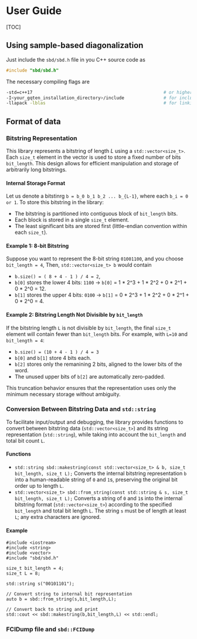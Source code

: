 # User Guide

[TOC]

## Using sample-based diagonalization
Just include the `sbd/sbd.h` file in you C++ source code as
```cpp
#include "sbd/sbd.h"
```
The necessary compiling flags are
```sh
-std=c++17                                                  # or higher
-I<your_gqten_installation_directory>/include               # for including header files
-llapack -lblas                                             # for linking BLAS and LAPACK
```

## Format of data

### Bitstring Representation

This library represents a bitstring of length $L$ using a `std::vector<size_t>`.
Each `size_t` element in the vector is used to store a fixed number of bits `bit_length`.
This design allows for efficient manipulation and storage of arbitrarily long bitstrings.

#### Internal Storage Format
Let us denote a bitstinrg `b = b_0 b_1 b_2 ... b_{L-1}`, where each `b_i = 0 or 1`.
To store this bitstring in the library:
- The bitstring is partitioned into contiguous block of `bit_length` bits.
- Each block is stored in a single `size_t` element.
- The least significant bits are stored first (little-endian convention within each `size_t`).

#### Example 1: 8-bit Bitstring
Suppose you want to represent the 8-bit string `01001100`, and you choose `bit_length = 4`, Then, `std::vector<size_t> b` would contain
- `b.size() = ( 8 + 4 - 1 ) / 4 = 2`,
- `b[0]` stores the lower 4 bits: `1100` -> `b[0]` = 1 * 2^3 + 1 * 2^2 + 0 * 2^1 + 0 * 2^0 = 12.
- `b[1]` stores the upper 4 bits: `0100` -> `b[1]` = 0 * 2^3 + 1 * 2^2 + 0 * 2^1 + 0 * 2^0 = 4.

#### Example 2: Bitstring Length Not Divisible by `bit_length`
If the bitstring length `L` is not divisible by `bit_length`, the final `size_t` element will contain fewer than `bit_length` bits. For example, with `L=10` and `bit_length = 4`:
- `b.size() = (10 + 4 - 1 ) / 4 = 3`
- `b[0]` and `b[1]` store 4 bits each.
- `b[2]` stores only the remanining 2 bits, aligned to the lower bits of the word.
- The unused upper bits of `b[2]` are automatically zero-padded.

This truncation behavior ensures that the representation uses only the minimum necessary storage without ambiguity.

### Conversion Between Bitstring Data and `std::string`

To facilitate input/output and debugging, the library provides functions to convert between bitstring data (`std::vector<size_t>`) and its string representation (`std::string`), while taking into account the `bit_length` and total bit count `L`.

#### Functions

- `std::string sbd::makestring(const std::vector<size_t> & b, size_t bit_length, size_t L);`
  Converts the internal bitstring representation `b` into a human-readable string of `0` and `1`s, preserving the original bit order up to length `L`.
- `std::vector<size_t> sbd::from_string(const std::string & s, size_t bit_length, size_t L);`
  Converts a string of `0` and `1`s into the internal bitstring format (`std::vector<size_t>`) according to the specified `bit_length` and total bit length `L`. The string `s` must be of length at least `L`; any extra characters are ignored.

#### Example
```
#include <iostream>
#include <string>
#include <vector>
#include "sbd/sbd.h"

size_t bit_length = 4;
size_t L = 8;

std::string s("00101101");

// Convert string to internal bit representation
auto b = sbd::from_string(s,bit_length,L);

// Convert back to string and print
std::cout << sbd::makestring(b,bit_length,L) << std::endl;

```

### FCIDump file and `sbd::FCIDump`



